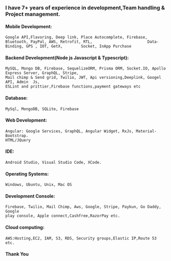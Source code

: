 ### I have 7+ years of experience in development,Team handling & Project management.

#### Mobile Development:
    Google API,Flavoring, Deep link, Place Autocomplete, Firebase, Bluetooth, PayPal, AWS, Retrofit, RTL,                        Data-Binding, GPS , IOT, GetX,        Socket, InApp Purchase

#### Backend Development(Node js Javascript & Typescript):
    MySQL, Mongo DB, Firebase, SequelizeORM, Prisma ORM, Socket.IO, Apollo Express Server, GraphQL, Stripe, 
    Mail chimp & Send grid, Twilio, JWT, Api versioning,Deeplink, Googel API, Admin  Js, 
    ESLint and prittier,Firebase functions,payment gateways etc

#### Database:
    MySql, MongoDB, SQLite, Firebase

#### Web Development:
    Angular: Google Services, GraphQL, Angular Widget, RxJs, Material-Bootstrap.
    HTML/JQuery

#### IDE: 
    Android Studio, Visual Studio Code, XCode.

#### Operating Systems: 
    Windows, Ubuntu, Unix, Mac OS

#### Development Console: 
    Firebase, Twilio, Mail Chimp, Aws, Google, Stripe, Paykun, Go Daddy, Google 
    play console, Apple connect,Cashfree,RazorPay etc.

#### Cloud computing:
    AWS:Hosting,EC2, IAM, S3, RDS, Security groups,Elastic IP,Route 53 etc.


#### Thank You


